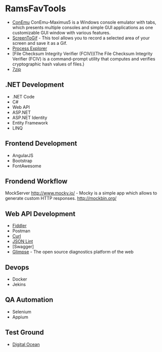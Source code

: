 # RamsFavTools


* [ConEmu](https://conemu.github.io/) ConEmu-Maximus5 is a Windows console emulator with tabs, which presents multiple consoles and simple GUI applications as one customizable GUI window with various features.
* [ScreenToGif](https://screentogif.codeplex.com/) - This tool allows you to record a selected area of your screen and save it as a Gif.
* [Process Explorer](https://technet.microsoft.com/en-us/sysinternals/processexplorer.aspx)
* [File Checksum Integrity Verifier (FCIV)](The File Checksum Integrity Verifier (FCIV) is a command-prompt utility that computes and verifies cryptographic hash values of files.)
* [7zip](http://www.7-zip.org/)


## .NET Development
* .NET Code
* C#
* Web API
* ASP.NET
* ASP.NET Identity
* Entity Framework
* LINQ

## Frontend Development
* AngularJS
* Bootstrap
* FontAwesome

## Frondend Workflow
MockServer
http://www.mocky.io/ - Mocky is a simple app which allows to generate custom HTTP responses. 
http://mockbin.org/



## Web API Development
* [Fiddler](http://www.telerik.com/fiddler) 
* Postman
* [Curl](https://curl.haxx.se/download.html)
* [JSON Lint](http://zaa.ch/jsonlint/)
* [Swagger]
* [Glimpse](http://getglimpse.com/) - The open source diagnostics platform of the web


## Devops
* Docker
* Jekins

## QA Automation
* Selenium
* Appium

## Test Ground
* [Digital Ocean](www.digitalocean.com)
